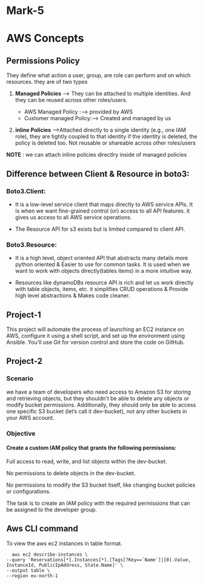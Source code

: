 # Mark-5
# AWS Concepts

## Permissions Policy 

They define what action a user, group, are role can perform and on which resources. they are of two types

1) **Managed Policies** --> They can be attached to multiple identities. And they can be reused across other roles/users.

      - AWS Managed Policy :--> provided by AWS
      - Customer managed Policy:--> Created and managed by us
        
2) **inline Policies** -->Attached directly to a single identity (e.g., one IAM role), they are tightly coupled to that identity if the identity is deleted, the policy is deleted too.
Not reusable or shareable across other roles/users

**NOTE** : we can attach inline policies directlry inside of managed policies

## Difference between Client & Resource in boto3:

### Boto3.Client:
- It is a low-level service client that maps directly to AWS service APIs. It is when we want fine-grained control (or) access to all API features. it gives us access to all AWS service operations.

- The Resource API for s3 exists but is limited compared to client API.

### Boto3.Resource:
- It is a high level, object oriented API that abstracts many details more python oriented & Easier to use for common tasks. It is used when we want to work with objects directly(tables items) in a more intuitive way.

- Resources like dynamoDBs resource API is rich and let us work directly with table objects, items, etc. it simplifies CRUD operations & Provide high level abstractions & Makes code cleaner.



## Project-1
This project will automate the process of launching an EC2 instance on AWS, configure it using a shell script, and set up the environment using Ansible. You'll use Git for version control and store the code on GitHub.

## Project-2
### Scenario
we have a team of developers who need access to Amazon S3 for storing and retrieving objects, but they shouldn't be able to delete any objects or modify bucket permissions. Additionally, they should only be able to access one specific S3 bucket (let’s call it dev-bucket), not any other buckets in your AWS account.

### Objective
#### Create a custom IAM policy that grants the following permissions:

Full access to read, write, and list objects within the dev-bucket.

No permissions to delete objects in the dev-bucket.

No permissions to modify the S3 bucket itself, like changing bucket policies or configurations.

The task is to create an IAM policy with the required permissions that can be assigned to the developer group.

## Aws CLI command

To view the aws ec2 instances in table format.

      aws ec2 describe-instances \
    --query 'Reservations[*].Instances[*].[Tags[?Key==`Name`]|[0].Value, InstanceId, PublicIpAddress, State.Name]' \
    --output table \
    --region eu-north-1 
